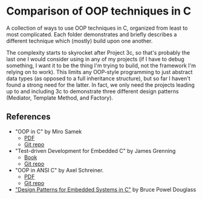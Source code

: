 # Comparison of OOP techniques in C

A collection of ways to use OOP techniques in C, organized from least to most complicated. Each folder demonstrates and briefly describes a different technique which (mostly) build upon one another.

The complexity starts to skyrocket after Project 3c, so that's probably the last one I would consider using in any of my projects (if I have to debug something, I want it to be the thing I'm trying to build, not the framework I'm relying on to work). This limits any OOP-style programming to just abstract data types (as opposed to a full inheritance structure), but so far I haven't found a strong need for the latter. In fact, we only need the projects leading up to and including 3c to demonstrate three different design patterns (Mediator, Template Method, and Factory).

## References

- "OOP in C" by Miro Samek
    - [PDF](https://www.state-machine.com/doc/AN_OOP_in_C.pdf)
    - [Git repo](https://github.com/QuantumLeaps/OOP-in-C)
- "Test-driven Development for Embedded C" by James Grenning
    - [Book](https://www.amazon.com/Driven-Development-Embedded-Pragmatic-Programmers/dp/193435662X/ref=sr_1_2?dchild=1&keywords=tdd+for+embedded+c&qid=1616668590&sr=8-2)
    - [Git repo](https://github.com/jwgrenning/tddec-code)
- "OOP in ANSI C" by Axel Schreiner.
    - [PDF](https://www.cs.rit.edu/~ats/books/ooc.pdf)
    - [Git repo](https://github.com/shichao-an/ooc)
- ["Design Patterns for Embedded Systems in C"](https://www.amazon.com/Design-Patterns-Embedded-Systems-Engineering/dp/1856177076) by Bruce Powel Douglass
